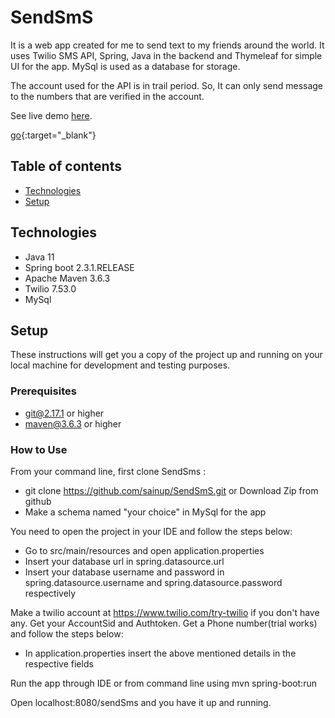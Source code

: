 # SendSmS
It is a web app created for me to send text to my friends around the world.
It uses Twilio SMS API, Spring, Java in the backend and Thymeleaf for simple UI for the app.
MySql is used as a database for storage.

The account used for the API is in trail period. So, It can only send message to the numbers that are verified
in the account.

See live demo <a  href="http://ec2-54-93-117-77.eu-central-1.compute.amazonaws.com:8081/" target="_blank">here</a>.

[go](http://stackoverflow.com){:target="_blank"}
## Table of contents
* [Technologies](#technologies)
* [Setup](#setup)


## Technologies
* Java 11
* Spring boot 2.3.1.RELEASE
* Apache Maven 3.6.3
* Twilio 7.53.0
* MySql

## Setup
These instructions will get you a copy of the project up and running on your local machine for development
and testing purposes. 

### Prerequisites
* git@2.17.1 or higher
* maven@3.6.3 or higher


### How to Use
From your command line, first clone SendSms : 

* git clone https://github.com/sainup/SendSmS.git or Download Zip from github
* Make a schema named "your choice" in MySql for the app
  
You need to open the project in your IDE and follow the steps below:

* Go to src/main/resources and open application.properties
* Insert your database url in spring.datasource.url
* Insert your database username and password in spring.datasource.username and spring.datasource.password respectively

Make a twilio account at https://www.twilio.com/try-twilio if you don't have any.
Get your AccountSid and Authtoken. Get a Phone number(trial works) and follow the steps below: 
* In application.properties insert the above mentioned details in the respective fields

Run the app through IDE or from command line using mvn spring-boot:run

Open localhost:8080/sendSms and you have it up and running.














